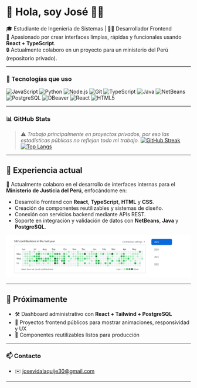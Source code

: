 # 👋 Hola, soy José 👨‍💻

🎓 Estudiante de Ingeniería de Sistemas | 👨‍💻 Desarrollador Frontend  
🚀 Apasionado por crear interfaces limpias, rápidas y funcionales usando **React + TypeScript**.  
🔒 Actualmente colaboro en un proyecto para un ministerio del Perú (repositorio privado).

---

### 🚀 Tecnologías que uso
![JavaScript](https://img.shields.io/badge/-JavaScript-F7DF1E?logo=javascript&logoColor=000)
![Python](https://img.shields.io/badge/-Python-3776AB?logo=python&logoColor=fff)
![Node.js](https://img.shields.io/badge/-Node.js-339933?logo=nodedotjs&logoColor=fff)
![Git](https://img.shields.io/badge/-Git-F05032?logo=git&logoColor=fff)
![TypeScript](https://img.shields.io/badge/-TypeScript-3178C6?logo=typescript&logoColor=fff)
![Java](https://img.shields.io/badge/-Java-007396?logo=java&logoColor=fff)
![NetBeans](https://img.shields.io/badge/-NetBeans-1B6AC6?logo=apache-netbeans-ide&logoColor=fff)
![PostgreSQL](https://img.shields.io/badge/-PostgreSQL-336791?logo=postgresql&logoColor=fff)
![DBeaver](https://img.shields.io/badge/-DBeaver-000000?logo=data:image/svg+xml;base64,...)
![React](https://img.shields.io/badge/-React-61DAFB?logo=react&logoColor=000)
![HTML5](https://img.shields.io/badge/-HTML5-E34F26?logo=html5&logoColor=fff)

---

### 📊 GitHub Stats

> ⚠️ *Trabajo principalmente en proyectos privados, por eso las estadísticas públicas no reflejan todo mi trabajo.*
[![GitHub Streak](https://github-readme-streak-stats.herokuapp.com?user=eleynir&theme=vitesse&exclude_days=Sun%2CSat)](https://git.io/streak-stats)  
[![Top Langs](https://github-readme-stats.vercel.app/api/top-langs/?username=eleynir&layout=compact&hide=css&theme=tokyonight)](https://github.com/anuraghazra/github-readme-stats)  

---

## 🧠 Experiencia actual

🔧 Actualmente colaboro en el desarrollo de interfaces internas para el **Ministerio de Justicia del Perú**, enfocándome en:

- Desarrollo frontend con **React**, **TypeScript**, **HTML** y **CSS**.
- Creación de componentes reutilizables y sistemas de diseño.
- Conexión con servicios backend mediante APIs REST.
- Soporte en integración y validación de datos con **NetBeans**, **Java** y **PostgreSQL**.

![Foto de José](repo.png)


---

## 📌 Próximamente

- 🛠️ Dashboard administrativo con **React + Tailwind + PostgreSQL**
- 🧪 Proyectos frontend públicos para mostrar animaciones, responsividad y UX
- 🧰 Componentes reutilizables listos para producción

---


### 📫 Contacto
- ✉️ josevidalaquije30@gmail.com  


---
